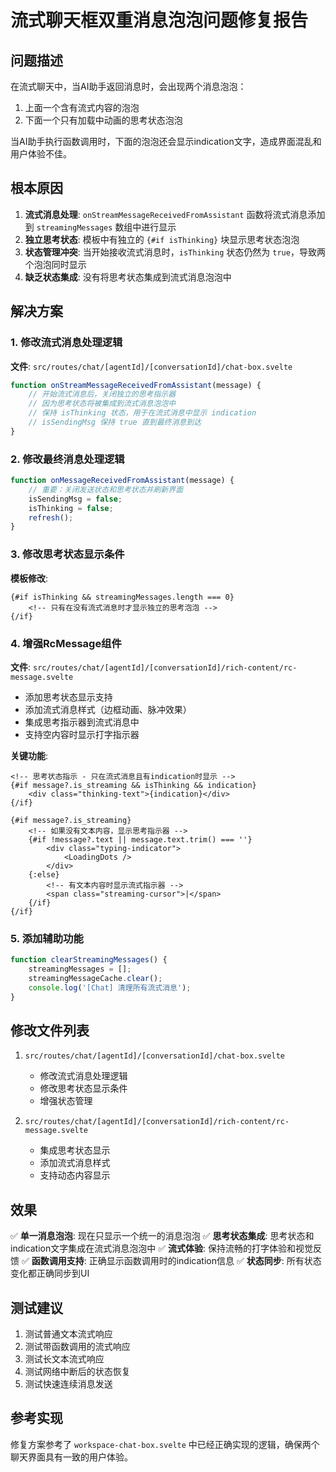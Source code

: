 # 流式聊天框双重消息泡泡问题修复报告

## 问题描述

在流式聊天中，当AI助手返回消息时，会出现两个消息泡泡：
1. 上面一个含有流式内容的泡泡
2. 下面一个只有加载中动画的思考状态泡泡

当AI助手执行函数调用时，下面的泡泡还会显示indication文字，造成界面混乱和用户体验不佳。

## 根本原因

1. **流式消息处理**: `onStreamMessageReceivedFromAssistant` 函数将流式消息添加到 `streamingMessages` 数组中进行显示
2. **独立思考状态**: 模板中有独立的 `{#if isThinking}` 块显示思考状态泡泡
3. **状态管理冲突**: 当开始接收流式消息时，`isThinking` 状态仍然为 `true`，导致两个泡泡同时显示
4. **缺乏状态集成**: 没有将思考状态集成到流式消息泡泡中

## 解决方案

### 1. 修改流式消息处理逻辑

**文件**: `src/routes/chat/[agentId]/[conversationId]/chat-box.svelte`

```javascript
function onStreamMessageReceivedFromAssistant(message) {
    // 开始流式消息后，关闭独立的思考指示器
    // 因为思考状态将被集成到流式消息泡泡中
    // 保持 isThinking 状态，用于在流式消息中显示 indication
    // isSendingMsg 保持 true 直到最终消息到达
}
```

### 2. 修改最终消息处理逻辑

```javascript
function onMessageReceivedFromAssistant(message) {
    // 重要：关闭发送状态和思考状态并刷新界面
    isSendingMsg = false;
    isThinking = false;
    refresh();
}
```

### 3. 修改思考状态显示条件

**模板修改**:
```svelte
{#if isThinking && streamingMessages.length === 0}
    <!-- 只有在没有流式消息时才显示独立的思考泡泡 -->
{/if}
```

### 4. 增强RcMessage组件

**文件**: `src/routes/chat/[agentId]/[conversationId]/rich-content/rc-message.svelte`

- 添加思考状态显示支持
- 添加流式消息样式（边框动画、脉冲效果）
- 集成思考指示器到流式消息中
- 支持空内容时显示打字指示器

**关键功能**:
```svelte
<!-- 思考状态指示 - 只在流式消息且有indication时显示 -->
{#if message?.is_streaming && isThinking && indication}
    <div class="thinking-text">{indication}</div>
{/if}

{#if message?.is_streaming}
    <!-- 如果没有文本内容，显示思考指示器 -->
    {#if !message?.text || message.text.trim() === ''}
        <div class="typing-indicator">
            <LoadingDots />
        </div>
    {:else}
        <!-- 有文本内容时显示流式指示器 -->
        <span class="streaming-cursor">|</span>
    {/if}
{/if}
```

### 5. 添加辅助功能

```javascript
function clearStreamingMessages() {
    streamingMessages = [];
    streamingMessageCache.clear();
    console.log('[Chat] 清理所有流式消息');
}
```

## 修改文件列表

1. `src/routes/chat/[agentId]/[conversationId]/chat-box.svelte`
   - 修改流式消息处理逻辑
   - 修改思考状态显示条件
   - 增强状态管理

2. `src/routes/chat/[agentId]/[conversationId]/rich-content/rc-message.svelte`
   - 集成思考状态显示
   - 添加流式消息样式
   - 支持动态内容显示

## 效果

✅ **单一消息泡泡**: 现在只显示一个统一的消息泡泡
✅ **思考状态集成**: 思考状态和indication文字集成在流式消息泡泡中
✅ **流式体验**: 保持流畅的打字体验和视觉反馈
✅ **函数调用支持**: 正确显示函数调用时的indication信息
✅ **状态同步**: 所有状态变化都正确同步到UI

## 测试建议

1. 测试普通文本流式响应
2. 测试带函数调用的流式响应
3. 测试长文本流式响应
4. 测试网络中断后的状态恢复
5. 测试快速连续消息发送

## 参考实现

修复方案参考了 `workspace-chat-box.svelte` 中已经正确实现的逻辑，确保两个聊天界面具有一致的用户体验。
